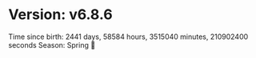 # Version: v6.8.6
Time since birth: 2441 days, 58584 hours, 3515040 minutes, 210902400 seconds
Season: Spring 🌸
